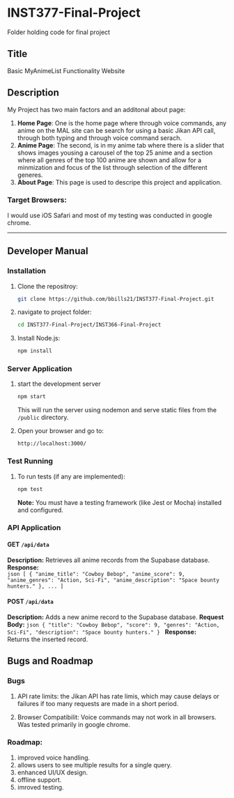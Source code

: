 # INST377-Final-Project
Folder holding code for final project

## Title
Basic MyAnimeList Functionality Website

## Description
My Project has two main factors and an additonal about page:
1. **Home Page**:
 One is the home page where through voice commands, any anime on the MAL site can be search for using a basic Jikan API call, through both typing and through voice command serach. 
2. **Anime Page**:
The second, is in my anime tab where there is a slider that shows images yousing a carousel of the top 25 anime and a section where all genres of the top 100 anime are shown and allow for a minmization and focus of the list through selection of the different generes. 
3. **About Page**:
This page is used to descripe this project and application. 

### Target Browsers:
I would use iOS Safari and most of my testing was conducted in google chrome. 

_____________________________________________________________________________
## Developer Manual

### Installation
1. Clone the repositroy: 
    ```bash
    git clone https://github.com/bbills21/INST377-Final-Project.git

2. navigate to project folder: 
    ```bash
    cd INST377-Final-Project/INST366-Final-Project
    ```

3. Install Node.js:
    ```bash
    npm install
    ```

### Server Application
1. start the development server
    ```bash
    npm start
    ```
   This will run the server using nodemon and serve static files from the `/public` directory.

2. Open your browser and go to:
    ```
    http://localhost:3000/
    ```

### Test Running

1. To run tests (if any are implemented):
    ```bash
    npm test
    ```
   **Note:** You must have a testing framework (like Jest or Mocha) installed and configured.


### API Application
#### **GET `/api/data`**
**Description:** Retrieves all anime records from the Supabase database.
**Response:**  
    ```json
    [
      {
        "anime_title": "Cowboy Bebop",
        "anime_score": 9,
        "anime_genres": "Action, Sci-Fi",
        "anime_description": "Space bounty hunters."
      },
      ...
    ]
    ```
#### **POST `/api/data`**
**Description:** Adds a new anime record to the Supabase database.
**Request Body:**
    ```json
    {
      "title": "Cowboy Bebop",
      "score": 9,
      "genres": "Action, Sci-Fi",
      "description": "Space bounty hunters."
    }
    ```
**Response:**  
    Returns the inserted record.


## Bugs and Roadmap
### Bugs
1. API rate limits: 
    the Jikan API has rate limis, which may cause delays or failures if too many requests are made in a short period. 

2. Browser Compatibilit: 
    Voice commands may not work in all browsers. Was tested primarily in google chrome. 

### Roadmap:
1. improved voice handling.
2. allows users to see multiple results for a single query.
3. enhanced UI/UX design.
4. offline support.
5. imroved testing.